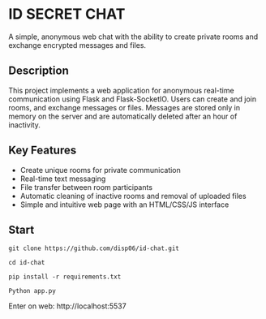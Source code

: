 # ID SECRET CHAT

A simple, anonymous web chat with the ability to create private rooms and exchange encrypted messages and files.

## Description

This project implements a web application for anonymous real-time communication using Flask and Flask-SocketIO. Users can create and join rooms, and exchange messages or files. Messages are stored only in memory on the server and are automatically deleted after an hour of inactivity.

## Key Features

- Create unique rooms for private communication
- Real-time text messaging
- File transfer between room participants
- Automatic cleaning of inactive rooms and removal of uploaded files
- Simple and intuitive web page with an HTML/CSS/JS interface


## Start

``
 git clone https://github.com/disp06/id-chat.git
``

``
cd id-chat
``

``
pip install -r requirements.txt
``

``
Python app.py
``


Enter on web:
http://localhost:5537
